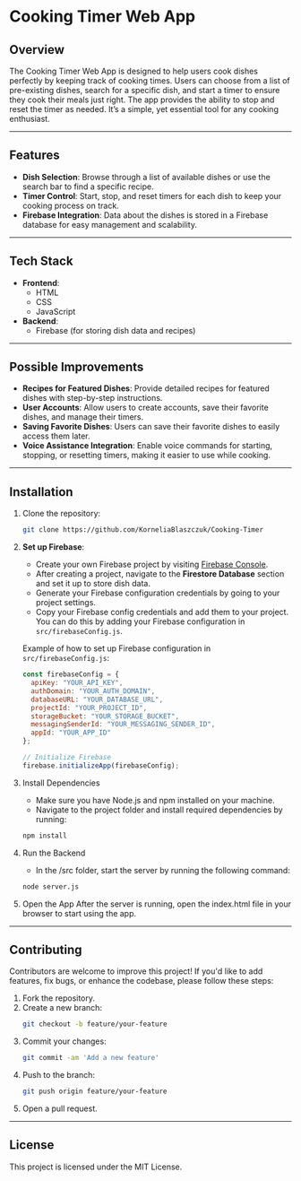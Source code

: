 # Cooking Timer Web App

## Overview

The Cooking Timer Web App is designed to help users cook dishes perfectly by keeping track of cooking times. Users can choose from a list of pre-existing dishes, search for a specific dish, and start a timer to ensure they cook their meals just right. The app provides the ability to stop and reset the timer as needed. It’s a simple, yet essential tool for any cooking enthusiast.

---

## Features

- **Dish Selection**: Browse through a list of available dishes or use the search bar to find a specific recipe.
- **Timer Control**: Start, stop, and reset timers for each dish to keep your cooking process on track.
- **Firebase Integration**: Data about the dishes is stored in a Firebase database for easy management and scalability.
  
---

## Tech Stack

- **Frontend**:
  - HTML
  - CSS
  - JavaScript
- **Backend**:
  - Firebase (for storing dish data and recipes)

---

## Possible Improvements

- **Recipes for Featured Dishes**: Provide detailed recipes for featured dishes with step-by-step instructions.
- **User Accounts**: Allow users to create accounts, save their favorite dishes, and manage their timers.
- **Saving Favorite Dishes**: Users can save their favorite dishes to easily access them later.
- **Voice Assistance Integration**: Enable voice commands for starting, stopping, or resetting timers, making it easier to use while cooking.
  
---

## Installation

1. Clone the repository:
   ```bash
   git clone https://github.com/KorneliaBlaszczuk/Cooking-Timer
   ```
2. **Set up Firebase**:
   - Create your own Firebase project by visiting [Firebase Console](https://console.firebase.google.com/).
   - After creating a project, navigate to the **Firestore Database** section and set it up to store dish data.
   - Generate your Firebase configuration credentials by going to your project settings.
   - Copy your Firebase config credentials and add them to your project. You can do this by adding your Firebase configuration in `src/firebaseConfig.js`.

   Example of how to set up Firebase configuration in `src/firebaseConfig.js`:
   ```javascript
   const firebaseConfig = {
     apiKey: "YOUR_API_KEY",
     authDomain: "YOUR_AUTH_DOMAIN",
     databaseURL: "YOUR_DATABASE_URL",
     projectId: "YOUR_PROJECT_ID",
     storageBucket: "YOUR_STORAGE_BUCKET",
     messagingSenderId: "YOUR_MESSAGING_SENDER_ID",
     appId: "YOUR_APP_ID"
   };

   // Initialize Firebase
   firebase.initializeApp(firebaseConfig);
   ```
3. Install Dependencies
    - Make sure you have Node.js and npm installed on your machine.
    - Navigate to the project folder and install required dependencies by running:
    ```bash
    npm install
    ```
4. Run the Backend
    - In the /src folder, start the server by running the following command:
    ```bash
    node server.js
    ```
5. Open the App
    After the server is running, open the index.html file in your browser to start using the app.   

---

## Contributing
Contributors are welcome to improve this project! If you'd like to add features, fix bugs, or enhance the codebase, please follow these steps:
1. Fork the repository.
2. Create a new branch:
    ```bash
    git checkout -b feature/your-feature
    ```
3. Commit your changes:
    ```bash
    git commit -am 'Add a new feature'
    ```
4. Push to the branch:
    ```bash
    git push origin feature/your-feature
    ```
5. Open a pull request.

---

## License
This project is licensed under the MIT License.